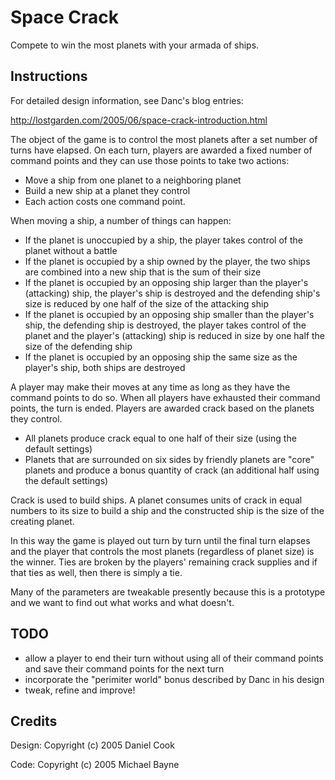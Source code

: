 Space Crack
===========

Compete to win the most planets with your armada of ships.

Instructions
------------

For detailed design information, see Danc's blog entries:

http://lostgarden.com/2005/06/space-crack-introduction.html

The object of the game is to control the most planets after a set number of
turns have elapsed. On each turn, players are awarded a fixed number of command
points and they can use those points to take two actions:

- Move a ship from one planet to a neighboring planet
- Build a new ship at a planet they control
- Each action costs one command point.

When moving a ship, a number of things can happen:

- If the planet is unoccupied by a ship, the player takes control of the planet without a battle
- If the planet is occupied by a ship owned by the player, the two ships are
  combined into a new ship that is the sum of their size
- If the planet is occupied by an opposing ship larger than the player's
  (attacking) ship, the player's ship is destroyed and the defending ship's
  size is reduced by one half of the size of the attacking ship
- If the planet is occupied by an opposing ship smaller than the player's ship,
  the defending ship is destroyed, the player takes control of the planet and
  the player's (attacking) ship is reduced in size by one half the size of the
  defending ship
- If the planet is occupied by an opposing ship the same size as the player's
  ship, both ships are destroyed

A player may make their moves at any time as long as they have the command
points to do so. When all players have exhausted their command points, the turn
is ended. Players are awarded crack based on the planets they control.

- All planets produce crack equal to one half of their size (using the default
  settings)
- Planets that are surrounded on six sides by friendly planets are "core"
  planets and produce a bonus quantity of crack (an additional half using the
  default settings)

Crack is used to build ships. A planet consumes units of crack in equal numbers
to its size to build a ship and the constructed ship is the size of the
creating planet.

In this way the game is played out turn by turn until the final turn elapses
and the player that controls the most planets (regardless of planet size) is
the winner. Ties are broken by the players' remaining crack supplies and if
that ties as well, then there is simply a tie.

Many of the parameters are tweakable presently because this is a prototype and
we want to find out what works and what doesn't.

TODO
----

- allow a player to end their turn without using all of their command points
  and save their command points for the next turn
- incorporate the "perimiter world" bonus described by Danc in his design
- tweak, refine and improve!

Credits
-------

Design: Copyright (c) 2005 Daniel Cook 

Code: Copyright (c) 2005 Michael Bayne
